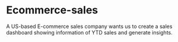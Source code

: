 # Ecommerce-sales
A US-based E-commerce sales company wants us to create a sales dashboard showing information of YTD sales and generate insights.
